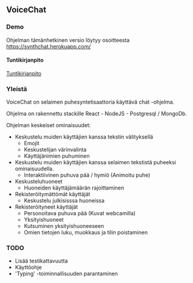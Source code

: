 ## VoiceChat

### Demo

Ohjelman tämänhetkinen versio löytyy osoitteesta https://synthchat.herokuapp.com/

#### Tuntikirjanpito

[Tuntikirjanpito](https://github.com/sokkanen/VoiceChat/blob/master/dokumentaatio/tuntikirjanpito.md)

### Yleistä

VoiceChat on selaimen puhesyntetisaattoria käyttävä chat -ohjelma.

Ohjelma on rakennettu stackille  React - NodeJS - Postgresql / MongoDb.

Ohjelman keskeiset ominaisuudet:

- Keskustelu muiden käyttäjien kanssa tekstin välityksellä
	- Emojit
	- Keskustelijan värinvalinta
	- Käyttäjänimien puhuminen
- Keskustelu muiden käyttäjien kanssa selaimen tekstistä puheeksi ominaisuudella.
	- Interaktiivinen puhuva pää / hymiö (Animoitu puhe)
- Keskusteluhuoneet
	- Huoneiden käyttäjämäärän rajoittaminen
- Rekisteröitymättömät käyttäjät
  - Keskustelu julkisisssa huoneissa
- Rekisteröityneet käyttäjät
	- Personoitava puhuva pää (Kuvat webcamilla)
	- Yksityishuoneet
	- Kutsuminen yksityishuoneeseen
	- Omien tietojen luku, muokkaus ja tilin poistaminen

### TODO

- Lisää testikattavuutta
- Käyttöohje
- 'Typing' -toiminnallisuuden parantaminen
